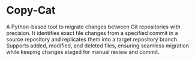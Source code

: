 # Copy-Cat
A Python-based tool to migrate changes between Git repositories with precision.   It identifies exact file changes from a specified commit in a source repository and replicates them into a target repository branch.   Supports added, modified, and deleted files, ensuring seamless migration while keeping changes staged for manual review and commit.
